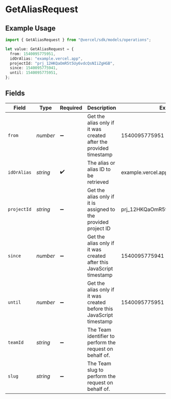 # GetAliasRequest

## Example Usage

```typescript
import { GetAliasRequest } from "@vercel/sdk/models/operations";

let value: GetAliasRequest = {
  from: 1540095775951,
  idOrAlias: "example.vercel.app",
  projectId: "prj_12HKQaOmR5t5Uy6vdcQsNIiZgHGB",
  since: 1540095775941,
  until: 1540095775951,
};
```

## Fields

| Field                                                                 | Type                                                                  | Required                                                              | Description                                                           | Example                                                               |
| --------------------------------------------------------------------- | --------------------------------------------------------------------- | --------------------------------------------------------------------- | --------------------------------------------------------------------- | --------------------------------------------------------------------- |
| `from`                                                                | *number*                                                              | :heavy_minus_sign:                                                    | Get the alias only if it was created after the provided timestamp     | 1540095775951                                                         |
| `idOrAlias`                                                           | *string*                                                              | :heavy_check_mark:                                                    | The alias or alias ID to be retrieved                                 | example.vercel.app                                                    |
| `projectId`                                                           | *string*                                                              | :heavy_minus_sign:                                                    | Get the alias only if it is assigned to the provided project ID       | prj_12HKQaOmR5t5Uy6vdcQsNIiZgHGB                                      |
| `since`                                                               | *number*                                                              | :heavy_minus_sign:                                                    | Get the alias only if it was created after this JavaScript timestamp  | 1540095775941                                                         |
| `until`                                                               | *number*                                                              | :heavy_minus_sign:                                                    | Get the alias only if it was created before this JavaScript timestamp | 1540095775951                                                         |
| `teamId`                                                              | *string*                                                              | :heavy_minus_sign:                                                    | The Team identifier to perform the request on behalf of.              |                                                                       |
| `slug`                                                                | *string*                                                              | :heavy_minus_sign:                                                    | The Team slug to perform the request on behalf of.                    |                                                                       |